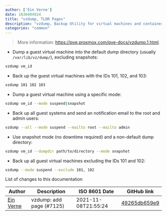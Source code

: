 ```yaml
---
author: ['Ein Verne']
date: 1636404924
title: "vzdump, TLDR Pages"
description: "vzdump, Backup Utility for virtual machines and containers."
categories: "common"
---
```

> More information: <https://pve.proxmox.com/pve-docs/vzdump.1.html>.

- Dump a guest virtual machine into the default dump directory (usually `/var/lib/vz/dump/`), excluding snapshots:

```bash
vzdump vm_id
```

- Back up the guest virtual machines with the IDs 101, 102, and 103:

```bash
vzdump 101 102 103
```

- Dump a guest virtual machine using a specific mode:

```bash
vzdump vm_id --mode suspend|snapshot
```

- Back up all guest systems and send an notification email to the root and admin users:

```bash
vzdump --all --mode suspend --mailto root --mailto admin
```

- Use snapshot mode (no downtime required) and a non-default dump directory:

```bash
vzdump vm_id --dumpdir path/to/directory --mode snapshot
```

- Back up all guest virtual machines excluding the IDs 101 and 102:

```bash
vzdump --mode suspend --exclude 101, 102
```
List of changes to this documentation


Author | Description | ISO 8601 Date | GitHub link
------|-----|-----|-----
[Ein Verne](mailto:einverne@gmail.com) | vzdump: add page (#7125) | 2021-11-08T21:55:24 | [49265db659e9](https://github.com/tldr-pages/tldr/commit/49265db659e9d8b59f941f6ee6c6be71e2b3111c)

